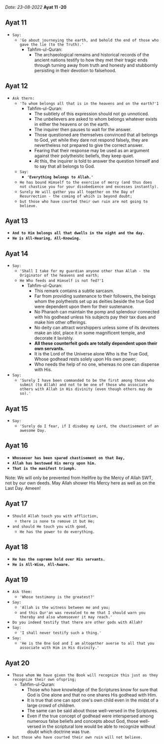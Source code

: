 *Date: 23-08-2022*
**Ayat 11 -20**

## Ayat 11

- `Say:`
  - `'Go about journeying the earth, and behold the end of those who gave the lie (to the Truth).'`
    - Tahfim-ul-Quran:
      - The archaeological remains and historical records of the ancient nations testify to how they met their tragic ends through turning away from truth and honesty and stubbornly persisting in their devotion to falsehood.

## Ayat 12
- `Ask thern:`
  - `'To whom belongs all that is in the heavens and on the earth?'1`
    - Tahfim-ul-Quran:
      - The subtlety of this expression should not go unnoticed.
      - The unbelievers are asked to whom belongs whatever exists in either the heavens or on the earth.
      - The inquirer then pauses to wait for the answer.
      - Those questioned are themselves convinced that all belongs to God, yet while they dare not respond falsely, they are nevertheless not prepared to give the correct answer.
      - Fearing that their response may be used as an argument against their polytheistic beliefs, they keep quiet.
      - At this, the inquirer is told to answer the question himself and to say that all belongs to God.
  - `Say:`
    - **`'Everything belongs to Allah.'`**
  - `He has bound Himself to the exercise of mercy (and thus does not chastise you for your disobedience and excesses instantly).`
  - `Surely He will gather you all together on the Day of Resurrection - the coming of which is beyond doubt;`
  - `but those who have courted their own ruin are not going to believe.`


## Ayat 13

- **`And to Him belongs all that dwells in the night and the day.`**
- **`He is All-Hearing, All-Knowing.`**

## Ayat 14

- `Say:`
  - `'Shall I take for my guardian anyone other than Allah - the Originator of the heavens and earth;`
  - `He Who feeds and Himself is not fed?'1`
    - Tahfim-ul-Quran:
      - This remark contains a subtle sarcasm.
      - Far from providing sustenance to their followers, the beings whom the polytheists set up as deities beside the true God were dependent upon them for their sustenance.
      - No Pharaoh can maintain the pomp and splendour connected with his godhead unless his subjects pay their tax dues and make him other offerings.
      - No deity can attract worshippers unless some of its devotees make an idol, place it in some magnificent temple, and decorate it lavishly.
      - **All these counterfeit gods are totally dependent upon their own servants.**
      - It is the Lord of the Universe alone Who is the True God, Whose godhead rests solely upon His own power;
      - Who needs the help of no one, whereas no one can dispense with His.
- `Say:`
  - `'Surely I have been commanded to be the first among those who submit (to Allah) and not to be one of those who associate others with Allah in His divinity (even though others may do so).'`

## Ayat 15

- `Say:`
  - `'Surely do I fear, if I disobey my Lord, the chastisement of an awesome Day.`

## Ayat 16

- **`Whosoever has been spared chastisement on that Day,`**
- **`Allah has bestowed His mercy upon him.`**
- **`That is the manifest triumph.`**

Note: We will only be prevented from Hellfire by the Mercy of Allah SWT, not by our own deeds.
May Allah shower His Mercy here as well as on the Last Day. Ameen!


## Ayat 17

- `Should Allah touch you with affliction,`
  - `there is none to remove it but He;`
- `and should He touch you with good,`
  - `He has the power to do everything.`

## Ayat 18

- **`He has the supreme hold over His servants.`**
- **`He is All-Wise, All-Aware.`**

## Ayat 19

- `Ask them:`
  - `'Whose testimony is the greatest?'`
- `Say:`
  - `'Allah is the witness between me and you;`
  - `and this Qur'an was revealed to me that I should warn you thereby and also whomsoever it may reach.'`
- `Do you indeed testify that there are other gods with Allah?`
- `Say:`
  - `'I shall never testify such a thing.'`
- `Say:`
  - `'He is the One God and I am altogether averse to all that you associate with Him in His divinity.'`


## Ayat 20

- `Those whom We have given the Book will recognize this just as they recognize their own ofspring;`
  - Tahfim-ul-Quran:
    - Those who have knowledge of the Scriptures know for sure that God is One alone and that no one shares His godhead with Him.
    - It is true that one can spot one's own child even in the midst of a large crowd of children.
    - The same can be said about those well-versed in the Scriptures.
    - Even if the true concept of godhead were interspersed among numerous false beliefs and concepts about God, those well-versed in the scriptural lore would be able to recognize without doubt which doctrine was true.
- `but those who have courted their own ruin will not believe.`
